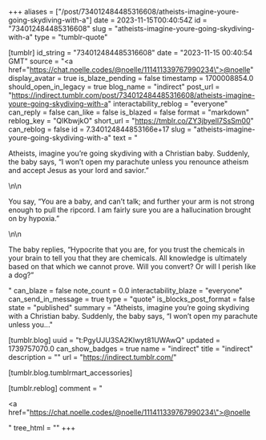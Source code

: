 +++
aliases = ["/post/734012484485316608/atheists-imagine-youre-going-skydiving-with-a"]
date = 2023-11-15T00:40:54Z
id = "734012484485316608"
slug = "atheists-imagine-youre-going-skydiving-with-a"
type = "tumblr-quote"

[tumblr]
id_string = "734012484485316608"
date = "2023-11-15 00:40:54 GMT"
source = "<a href=\"https://chat.noelle.codes/@noelle/111411339767990234\">@noelle</a>"
display_avatar = true
is_blaze_pending = false
timestamp = 1700008854.0
should_open_in_legacy = true
blog_name = "indirect"
post_url = "https://indirect.tumblr.com/post/734012484485316608/atheists-imagine-youre-going-skydiving-with-a"
interactability_reblog = "everyone"
can_reply = false
can_like = false
is_blazed = false
format = "markdown"
reblog_key = "QlKbwjkO"
short_url = "https://tmblr.co/ZY3jbyell7SsSm00"
can_reblog = false
id = 7.340124844853166e+17
slug = "atheists-imagine-youre-going-skydiving-with-a"
text = "<p>Atheists, imagine you&rsquo;re going skydiving with a Christian baby. Suddenly, the baby says, &ldquo;I won&rsquo;t open my parachute unless you renounce atheism and accept Jesus as your lord and savior.&rdquo;</p>\n\n<p>You say, &ldquo;You are a baby, and can&rsquo;t talk; and further your arm is not strong enough to pull the ripcord. I am fairly sure you are a hallucination brought on by hypoxia.&rdquo;</p>\n\n<p>The baby replies, &ldquo;Hypocrite that you are, for you trust the chemicals in your brain to tell you that they are chemicals. All knowledge is ultimately based on that which we cannot prove. Will you convert? Or will I perish like a dog?&rdquo;</p>"
can_blaze = false
note_count = 0.0
interactability_blaze = "everyone"
can_send_in_message = true
type = "quote"
is_blocks_post_format = false
state = "published"
summary = "Atheists, imagine you’re going skydiving with a Christian baby. Suddenly, the baby says, “I won’t open my parachute unless you..."

[tumblr.blog]
uuid = "t:PgyUJU3SA2Klwyt81UWAwQ"
updated = 1739757070.0
can_show_badges = true
name = "indirect"
title = "indirect"
description = ""
url = "https://indirect.tumblr.com/"

[tumblr.blog.tumblrmart_accessories]

[tumblr.reblog]
comment = "<p><a href=\"https://chat.noelle.codes/@noelle/111411339767990234\">@noelle</a></p>"
tree_html = ""
+++
